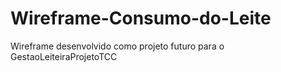 # Wireframe-Consumo-do-Leite
Wireframe desenvolvido como projeto futuro para o GestaoLeiteiraProjetoTCC
